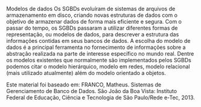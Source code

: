 Modelos de dados
Os SGBDs evoluíram de sistemas de arquivos de armazenamento em disco, criando novas estruturas de dados com o objetivo de armazenar dados de forma mais eficiente e segura. Com o passar do tempo, os SGBDs passaram a utilizar diferentes formas de representação, ou modelos de dados, para descrever a estrutura das informações contidas em seus bancos de dados. A escolha do modelo de dados é a principal ferramenta no fornecimento de informações sobre a abstração realizada na parte de interesse específico no mundo real. Dentre os modelos existentes que normalmente são implementados pelos SGBDs podemos citar o modelo hierárquico, modelo em redes, modelo relacional (mais utilizado atualmente) além do modelo orientado a objetos.



Este material foi baseado em:
FRANCO, Matheus. Sistemas de Gerenciamento de Banco de Dados. São João da Boa Vista: Instituto Federal de Educação, Ciência e Tecnologia de São Paulo/Rede e-Tec, 2013.